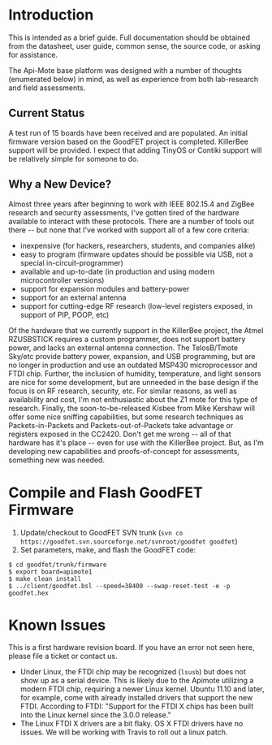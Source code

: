 # Introduction #

This is intended as a brief guide. Full documentation should be obtained from the datasheet, user guide, common sense, the source code, or asking for assistance.

The Api-Mote base platform was designed with a number of thoughts (enumerated below) in mind, as well as experience from both lab-research and field assessments.

## Current Status ##

A test run of 15 boards have been received and are populated. An initial firmware version based on the GoodFET project is completed. KillerBee support will be provided. I expect that adding TinyOS or Contiki support will be relatively simple for someone to do.

## Why a New Device? ##

Almost three years after beginning to work with IEEE 802.15.4 and ZigBee research and security assessments, I've gotten tired of the hardware available to interact with these protocols. There are a number of tools out there -- but none that I've worked with support all of a few core criteria:
  * inexpensive (for hackers, researchers, students, and companies alike)
  * easy to program (firmware updates should be possible via USB, not a special in-circuit-programmer)
  * available and up-to-date (in production and using modern microcontroller versions)
  * support for expansion modules and battery-power
  * support for an external antenna
  * support for cutting-edge RF research (low-level registers exposed, in support of PIP, POOP, etc)

Of the hardware that we currently support in the KillerBee project, the Atmel RZUSBSTICK requires a custom programmer, does not support battery power, and lacks an external antenna connection. The TelosB/Tmote Sky/etc provide battery power, expansion, and USB programming, but are no longer in production and use an outdated MSP430 microprocessor and FTDI chip. Further, the inclusion of humidity, temperature, and light sensors are nice for some development, but are unneeded in the base design if the focus is on RF research, security, etc. For similar reasons, as well as availability and cost, I'm not enthusiastic about the Z1 mote for this type of research. Finally, the soon-to-be-released Kisbee from Mike Kershaw will offer some nice sniffing capabilities, but some research techniques as Packets-in-Packets and Packets-out-of-Packets take advantage or registers exposed in the CC2420. Don't get me wrong -- all of that hardware has it's place -- even for use with the KillerBee project. But, as I'm developing new capabilities and proofs-of-concept for assessments, something new was needed.

# Compile and Flash GoodFET Firmware #

  1. Update/checkout to GoodFET SVN trunk (`svn co https://goodfet.svn.sourceforge.net/svnroot/goodfet goodfet`)
  1. Set parameters, make, and flash the GoodFET code:
```
$ cd goodfet/trunk/firmware
$ export board=apimote1
$ make clean install
$ ../client/goodfet.bsl --speed=38400 --swap-reset-test -e -p goodfet.hex
```

# Known Issues #

This is a first hardware revision board. If you have an error not seen here, please file a ticket or contact us.

  * Under Linux, the FTDI chip may be recognized (`lsusb`) but does not show up as a serial device. This is likely due to the Apimote utilizing a modern FTDI chip, requiring a newer Linux kernel. Ubuntu 11.10 and later, for example, come with already installed drivers that support the new FTDI. According to FTDI: "Support for the FTDI X chips has been built into the Linux kernel since the 3.0.0 release."
  * The Linux FTDI X drivers are a bit flaky. OS X FTDI drivers have no issues. We will be working with Travis to roll out a linux patch.